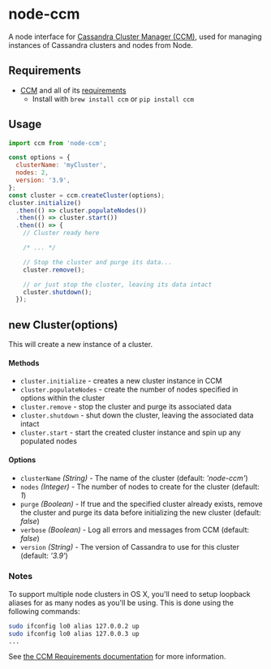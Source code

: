 node-ccm
============
A node interface for [Cassandra Cluster Manager (CCM)](https://github.com/pcmanus/ccm), used for managing instances of Cassandra clusters and nodes from Node.

Requirements
------------
- [CCM](https://github.com/pcmanus/ccm) and all of its [requirements](https://github.com/pcmanus/ccm#requirements)
  - Install with `brew install ccm` or `pip install ccm`

## Usage

```javascript
import ccm from 'node-ccm';

const options = {
  clusterName: 'myCluster',
  nodes: 2,
  version: '3.9',
};
const cluster = ccm.createCluster(options);
cluster.initialize()
  .then(() => cluster.populateNodes())
  .then(() => cluster.start())
  .then(() => {
    // Cluster ready here

    /* ... */

    // Stop the cluster and purge its data...
    cluster.remove();

    // or just stop the cluster, leaving its data intact
    cluster.shutdown();
  });
```

## new Cluster(options)

This will create a new instance of a cluster.

#### Methods

* `cluster.initialize`    - creates a new cluster instance in CCM
* `cluster.populateNodes` - create the number of nodes specified in options within the cluster
* `cluster.remove`        - stop the cluster and purge its associated data
* `cluster.shutdown`      - shut down the cluster, leaving the associated data intact
* `cluster.start`         - start the created cluster instance and spin up any populated nodes

#### Options

* `clusterName` *(String)* - The name of the cluster (default: *'node-ccm'*)
* `nodes`       *(Integer)* - The number of nodes to create for the cluster (default: *1*)
* `purge`       *(Boolean)* - If true and the specified cluster already exists, remove the cluster and purge its data before initializing the new cluster (default: *false*)
* `verbose`     *(Boolean)* - Log all errors and messages from CCM (default: *false*)
* `version`     *(String)* - The version of Cassandra to use for this cluster (default: *'3.9'*)

### Notes
To support multiple node clusters in OS X, you'll need to setup loopback aliases for as many nodes as you'll be using. This is done using the following commands:

```bash
sudo ifconfig lo0 alias 127.0.0.2 up
sudo ifconfig lo0 alias 127.0.0.3 up
...
```

See [the CCM Requirements documentation](https://github.com/pcmanus/ccm#requirements) for more information.
